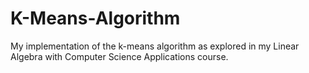 # K-Means-Algorithm

My implementation of the k-means algorithm as explored in my Linear Algebra with Computer Science Applications course. 
